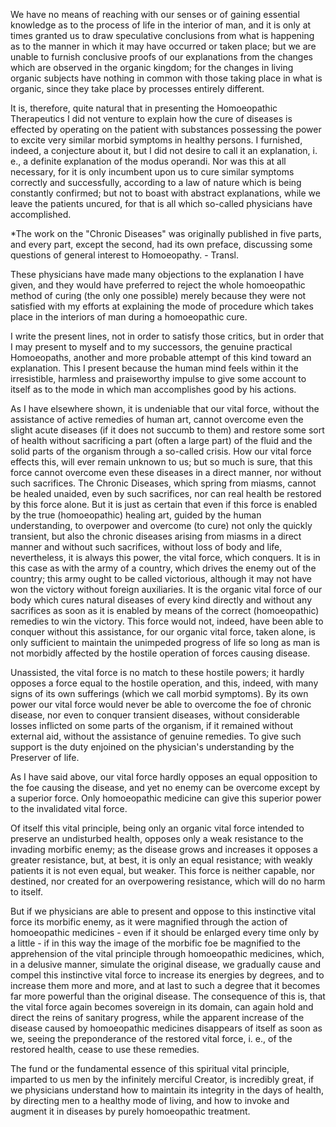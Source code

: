 We have no means of reaching with our senses or of gaining essential knowledge as to the process of life in the interior of man, and it is only at times granted us to draw speculative conclusions from what is happening as to the manner in which it may have occurred or taken place; but we are unable to furnish conclusive proofs of our explanations from the changes which are observed in the organic kingdom; for the changes in living organic subjects have nothing in common with those taking place in what is organic, since they take place by processes entirely different.

It is, therefore, quite natural that in presenting the Homoeopathic Therapeutics I did not venture to explain how the cure of diseases is effected by operating on the patient with substances possessing the power to excite very similar morbid symptoms in healthy persons. I furnished, indeed, a conjecture about it, but I did not desire to call it an explanation, i. e., a definite explanation of the modus operandi. Nor was this at all necessary, for it is only incumbent upon us to cure similar symptoms correctly and successfully, according to a law of nature which is being constantly confirmed; but not to boast with abstract explanations, while we leave the patients uncured, for that is all which so-called physicians have accomplished.

*The work on the "Chronic Diseases" was originally published in five parts, and every part, except the second, had its own preface, discussing some questions of general interest to Homoeopathy. - Transl.

These physicians have made many objections to the explanation I have given, and they would have preferred to reject the whole homoeopathic method of curing (the only one possible) merely because they were not satisfied with my efforts at explaining the mode of procedure which takes place in the interiors of man during a homoeopathic cure.

I write the present lines, not in order to satisfy those critics, but in order that I may present to myself and to my successors, the genuine practical Homoeopaths, another and more probable attempt of this kind toward an explanation. This I present because the human mind feels within it the irresistible, harmless and praiseworthy impulse to give some account to itself as to the mode in which man accomplishes good by his actions.

As I have elsewhere shown, it is undeniable that our vital force, without the assistance of active remedies of human art, cannot overcome even the slight acute diseases (if it does not succumb to them) and restore some sort of health without sacrificing a part (often a large part) of the fluid and the solid parts of the organism through a so-called crisis. How our vital force effects this, will ever remain unknown to us; but so much is sure, that this force cannot overcome even these diseases in a direct manner, nor without such sacrifices. The Chronic Diseases, which spring from miasms, cannot be healed unaided, even by such sacrifices, nor can real health be restored by this force alone. But it is just as certain that even if this force is enabled by the true (homoeopathic) healing art, guided by the human understanding, to overpower and overcome (to cure) not only the quickly transient, but also the chronic diseases arising from miasms in a direct manner and without such sacrifices, without loss of body and life, nevertheless, it is always this power, the vital force, which conquers. It is in this case as with the army of a country, which drives the enemy out of the country; this army ought to be called victorious, although it may not have won the victory without foreign auxiliaries. It is the organic vital force of our body which cures natural diseases of every kind directly and without any sacrifices as soon as it is enabled by means of the correct (homoeopathic) remedies to win the victory. This force would not, indeed, have been able to conquer without this assistance, for our organic vital force, taken alone, is only sufficient to maintain the unimpeded progress of life so long as man is not morbidly affected by the hostile operation of forces causing disease.

Unassisted, the vital force is no match to these hostile powers; it hardly opposes a force equal to the hostile operation, and this, indeed, with many signs of its own sufferings (which we call morbid symptoms). By its own power our vital force would never be able to overcome the foe of chronic disease, nor even to conquer transient diseases, without considerable losses inflicted on some parts of the organism, if it remained without external aid, without the assistance of genuine remedies. To give such support is the duty enjoined on the physician's understanding by the Preserver of life.

As I have said above, our vital force hardly opposes an equal opposition to the foe causing the disease, and yet no enemy can be overcome except by a superior force. Only homoeopathic medicine can give this superior power to the invalidated vital force.

Of itself this vital principle, being only an organic vital force intended to preserve an undisturbed health, opposes only a weak resistance to the invading morbific enemy; as the disease grows and increases it opposes a greater resistance, but, at best, it is only an equal resistance; with weakly patients it is not even equal, but weaker. This force is neither capable, nor destined, nor created for an overpowering resistance, which will do no harm to itself.

But if we physicians are able to present and oppose to this instinctive vital force its morbific enemy, as it were magnified through the action of homoeopathic medicines - even if it should be enlarged every time only by a little - if in this way the image of the morbific foe be magnified to the apprehension of the vital principle through homoeopathic medicines, which, in a delusive manner, simulate the original disease, we gradually cause and compel this instinctive vital force to increase its energies by degrees, and to increase them more and more, and at last to such a degree that it becomes far more powerful than the original disease. The consequence of this is, that the vital force again becomes sovereign in its domain, can again hold and direct the reins of sanitary progress, while the apparent increase of the disease caused by homoeopathic medicines disappears of itself as soon as we, seeing the preponderance of the restored vital force, i. e., of the restored health, cease to use these remedies.

The fund or the fundamental essence of this spiritual vital principle, imparted to us men by the infinitely merciful Creator, is incredibly great, if we physicians understand how to maintain its integrity in the days of health, by directing men to a healthy mode of living, and how to invoke and augment it in diseases by purely homoeopathic treatment.

